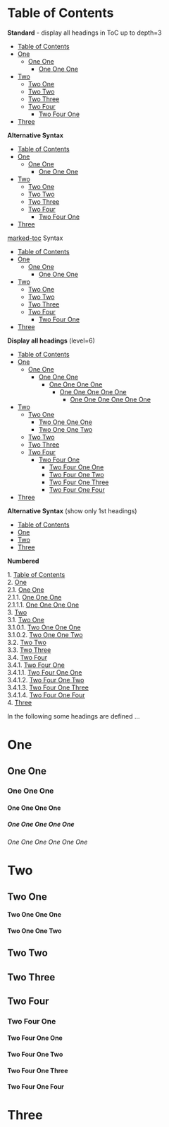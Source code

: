 
# Table of Contents

**Standard** - display all headings in ToC up to depth=3

<!-- !toc -->

* [Table of Contents](#table-of-contents)
* [One](#one)
  * [One One](#one-one)
    * [One One One](#one-one-one)
* [Two](#two)
  * [Two One](#two-one)
  * [Two Two](#two-two)
  * [Two Three](#two-three)
  * [Two Four](#two-four)
    * [Two Four One](#two-four-one)
* [Three](#three)

<!-- toc! -->

**Alternative Syntax**

<!-- !toc -->

* [Table of Contents](#table-of-contents)
* [One](#one)
  * [One One](#one-one)
    * [One One One](#one-one-one)
* [Two](#two)
  * [Two One](#two-one)
  * [Two Two](#two-two)
  * [Two Three](#two-three)
  * [Two Four](#two-four)
    * [Two Four One](#two-four-one)
* [Three](#three)

<!-- toc! -->

[marked-toc](https://github.com/jonschlinkert/marked-toc) Syntax

<!-- !toc -->

* [Table of Contents](#table-of-contents)
* [One](#one)
  * [One One](#one-one)
    * [One One One](#one-one-one)
* [Two](#two)
  * [Two One](#two-one)
  * [Two Two](#two-two)
  * [Two Three](#two-three)
  * [Two Four](#two-four)
    * [Two Four One](#two-four-one)
* [Three](#three)

<!-- toc! -->

**Display all headings** (level=6)

<!-- !toc (level=6) -->

* [Table of Contents](#table-of-contents)
* [One](#one)
  * [One One](#one-one)
    * [One One One](#one-one-one)
      * [One One One One](#one-one-one-one)
        * [One One One One One](#one-one-one-one-one)
          * [One One One One One One](#one-one-one-one-one-one)
* [Two](#two)
  * [Two One](#two-one)
      * [Two One One One](#two-one-one-one)
      * [Two One One Two](#two-one-one-two)
  * [Two Two](#two-two)
  * [Two Three](#two-three)
  * [Two Four](#two-four)
    * [Two Four One](#two-four-one)
      * [Two Four One One](#two-four-one-one)
      * [Two Four One Two](#two-four-one-two)
      * [Two Four One Three](#two-four-one-three)
      * [Two Four One Four](#two-four-one-four)
* [Three](#three)

<!-- toc! -->

**Alternative Syntax** (show only 1st headings)

<!-- !toc (level=1) -->

* [Table of Contents](#table-of-contents)
* [One](#one)
* [Two](#two)
* [Three](#three)

<!-- toc! -->

**Numbered**

<!-- !toc (level=4 numbered) -->

1\. [Table of Contents](#table-of-contents) <br>
2\. [One](#one) <br>
2.1\. [One One](#one-one) <br>
2.1.1\. [One One One](#one-one-one) <br>
2.1.1.1\. [One One One One](#one-one-one-one) <br>
3\. [Two](#two) <br>
3.1\. [Two One](#two-one) <br>
3.1.0.1\. [Two One One One](#two-one-one-one) <br>
3.1.0.2\. [Two One One Two](#two-one-one-two) <br>
3.2\. [Two Two](#two-two) <br>
3.3\. [Two Three](#two-three) <br>
3.4\. [Two Four](#two-four) <br>
3.4.1\. [Two Four One](#two-four-one) <br>
3.4.1.1\. [Two Four One One](#two-four-one-one) <br>
3.4.1.2\. [Two Four One Two](#two-four-one-two) <br>
3.4.1.3\. [Two Four One Three](#two-four-one-three) <br>
3.4.1.4\. [Two Four One Four](#two-four-one-four) <br>
4\. [Three](#three) <br>

<!-- toc! -->

In the following some headings are defined ...

# One

## One One

### One One One

#### One One One One

##### One One One One One

###### One One One One One One

# Two

## Two One

#### Two One One One

#### Two One One Two

## Two Two

## Two Three

## Two Four

### Two Four One

#### Two Four One One

#### Two Four One Two

#### Two Four One Three

#### Two Four One Four

# Three

